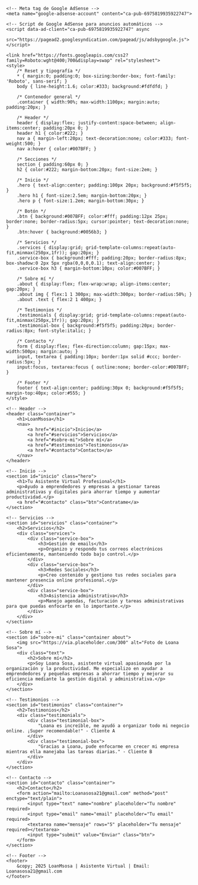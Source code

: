 <!DOCTYPE html>
<html lang="es">
<head>
    <meta charset="UTF-8">
    <meta name="viewport" content="width=device-width, initial-scale=1.0">
    <title>LoanMsosa | Asistente Virtual</title>

    <!-- Meta tag de Google AdSense -->
    <meta name="google-adsense-account" content="ca-pub-6975819935922747">

    <!-- Script de Google AdSense para anuncios automáticos -->
    <script data-ad-client="ca-pub-6975819935922747" async
        src="https://pagead2.googlesyndication.com/pagead/js/adsbygoogle.js"></script>

    <link href="https://fonts.googleapis.com/css2?family=Roboto:wght@400;700&display=swap" rel="stylesheet">
    <style>
        /* Reset y tipografía */
        * { margin:0; padding:0; box-sizing:border-box; font-family: 'Roboto', sans-serif; }
        body { line-height:1.6; color:#333; background:#fdfdfd; }

        /* Contenedor general */
        .container { width:90%; max-width:1100px; margin:auto; padding:20px; }

        /* Header */
        header { display:flex; justify-content:space-between; align-items:center; padding:20px 0; }
        header h1 { color:#222; }
        nav a { margin-left:20px; text-decoration:none; color:#333; font-weight:500; }
        nav a:hover { color:#007BFF; }

        /* Secciones */
        section { padding:60px 0; }
        h2 { color:#222; margin-bottom:20px; font-size:2em; }

        /* Inicio */
        .hero { text-align:center; padding:100px 20px; background:#f5f5f5; }
        .hero h1 { font-size:2.5em; margin-bottom:20px; }
        .hero p { font-size:1.2em; margin-bottom:30px; }

        /* Botón */
        .btn { background:#007BFF; color:#fff; padding:12px 25px; border:none; border-radius:5px; cursor:pointer; text-decoration:none; }
        .btn:hover { background:#0056b3; }

        /* Servicios */
        .services { display:grid; grid-template-columns:repeat(auto-fit,minmax(250px,1fr)); gap:20px; }
        .service-box { background:#fff; padding:20px; border-radius:8px; box-shadow:0 2px 5px rgba(0,0,0,0.1); text-align:center; }
        .service-box h3 { margin-bottom:10px; color:#007BFF; }

        /* Sobre mí */
        .about { display:flex; flex-wrap:wrap; align-items:center; gap:20px; }
        .about img { flex:1 1 300px; max-width:300px; border-radius:50%; }
        .about .text { flex:2 1 400px; }

        /* Testimonios */
        .testimonials { display:grid; grid-template-columns:repeat(auto-fit,minmax(250px,1fr)); gap:20px; }
        .testimonial-box { background:#f5f5f5; padding:20px; border-radius:8px; font-style:italic; }

        /* Contacto */
        form { display:flex; flex-direction:column; gap:15px; max-width:500px; margin:auto; }
        input, textarea { padding:10px; border:1px solid #ccc; border-radius:5px; }
        input:focus, textarea:focus { outline:none; border-color:#007BFF; }

        /* Footer */
        footer { text-align:center; padding:30px 0; background:#f5f5f5; margin-top:40px; color:#555; }
    </style>
</head>
<body>

    <!-- Header -->
    <header class="container">
        <h1>LoanMsosa</h1>
        <nav>
            <a href="#inicio">Inicio</a>
            <a href="#servicios">Servicios</a>
            <a href="#sobre-mi">Sobre mí</a>
            <a href="#testimonios">Testimonios</a>
            <a href="#contacto">Contacto</a>
        </nav>
    </header>

    <!-- Inicio -->
    <section id="inicio" class="hero">
        <h1>Tu Asistente Virtual Profesional</h1>
        <p>Ayudo a emprendedores y empresas a gestionar tareas administrativas y digitales para ahorrar tiempo y aumentar productividad.</p>
        <a href="#contacto" class="btn">Contratame</a>
    </section>

    <!-- Servicios -->
    <section id="servicios" class="container">
        <h2>Servicios</h2>
        <div class="services">
            <div class="service-box">
                <h3>Gestión de emails</h3>
                <p>Organizo y respondo tus correos electrónicos eficientemente, manteniendo todo bajo control.</p>
            </div>
            <div class="service-box">
                <h3>Redes Sociales</h3>
                <p>Creo contenido y gestiono tus redes sociales para mantener presencia online profesional.</p>
            </div>
            <div class="service-box">
                <h3>Asistencia administrativa</h3>
                <p>Manejo agendas, facturación y tareas administrativas para que puedas enfocarte en lo importante.</p>
            </div>
        </div>
    </section>

    <!-- Sobre mí -->
    <section id="sobre-mi" class="container about">
        <img src="https://via.placeholder.com/300" alt="Foto de Loana Sosa">
        <div class="text">
            <h2>Sobre mí</h2>
            <p>Soy Loana Sosa, asistente virtual apasionada por la organización y la productividad. Me especializo en ayudar a emprendedores y pequeñas empresas a ahorrar tiempo y mejorar su eficiencia mediante la gestión digital y administrativa.</p>
        </div>
    </section>

    <!-- Testimonios -->
    <section id="testimonios" class="container">
        <h2>Testimonios</h2>
        <div class="testimonials">
            <div class="testimonial-box">
                "Loana es increíble, me ayudó a organizar todo mi negocio online. ¡Super recomendable!" - Cliente A
            </div>
            <div class="testimonial-box">
                "Gracias a Loana, pude enfocarme en crecer mi empresa mientras ella manejaba las tareas diarias." - Cliente B
            </div>
        </div>
    </section>

    <!-- Contacto -->
    <section id="contacto" class="container">
        <h2>Contacto</h2>
        <form action="mailto:Loanasosa21@gmail.com" method="post" enctype="text/plain">
            <input type="text" name="nombre" placeholder="Tu nombre" required>
            <input type="email" name="email" placeholder="Tu email" required>
            <textarea name="mensaje" rows="5" placeholder="Tu mensaje" required></textarea>
            <input type="submit" value="Enviar" class="btn">
        </form>
    </section>

    <!-- Footer -->
    <footer>
        &copy; 2025 LoanMsosa | Asistente Virtual | Email: Loanasosa21@gmail.com
    </footer>

</body>
</html>
